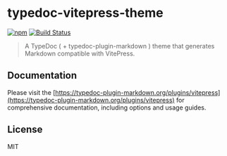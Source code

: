 # typedoc-vitepress-theme

[![npm](https://img.shields.io/npm/v/typedoc-vitepress-theme.svg?logo=npm)](https://www.npmjs.com/package/typedoc-vitepress-theme) [![Build Status](https://github.com/typedoc2md/typedoc-plugin-markdown/actions/workflows/ci.typedoc-vitepress-theme.yml/badge.svg?branch=main&style=flat-square)](https://github.com/typedoc2md/typedoc-plugin-markdown/actions/workflows/ci.typedoc-vitepress-theme.yml)

> A TypeDoc ( + typedoc-plugin-markdown ) theme that generates Markdown compatible with VitePress.

## Documentation

Please visit the [https://typedoc-plugin-markdown.org/plugins/vitepress](https://typedoc-plugin-markdown.org/plugins/vitepress) for comprehensive documentation, including options and usage guides.

## License

MIT
